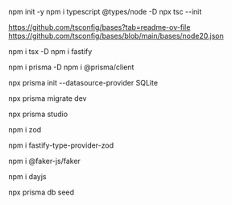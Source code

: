 npm init -y
npm i typescript @types/node -D
npx tsc --init

https://github.com/tsconfig/bases?tab=readme-ov-file
https://github.com/tsconfig/bases/blob/main/bases/node20.json

npm i tsx -D
npm i fastify

npm i prisma -D
npm i @prisma/client

npx prisma init --datasource-provider SQLite

npx prisma migrate dev

npx prisma studio

npm i zod

npm i fastify-type-provider-zod

npm i @faker-js/faker

npm i dayjs

npx prisma db seed